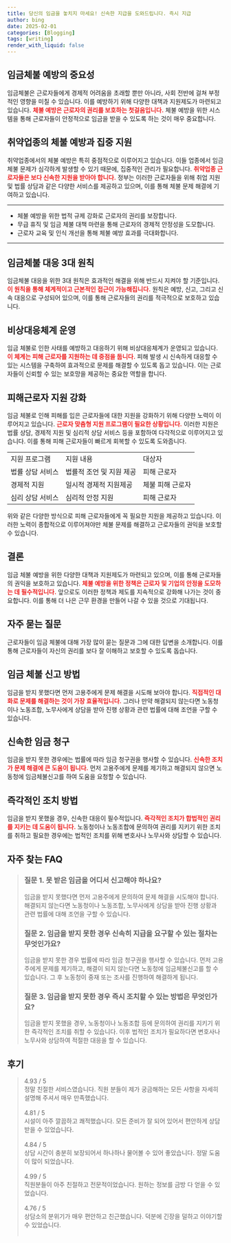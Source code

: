 ```yaml
---
title: 당신의 임금을 놓치지 마세요! 신속한 지급을 도와드립니다. 즉시 지급
author: bing
date: 2025-02-01
categories: [Blogging]
tags: [writing]
render_with_liquid: false
---
```



<h2 id='임금체불 예방의 중요성'>임금체불 예방의 중요성</h2>

<p>임금체불은 근로자들에게 경제적 어려움을 초래할 뿐만 아니라, 사회 전반에 걸쳐 부정적인 영향을 미칠 수 있습니다. 이를 예방하기 위해 다양한 대책과 지원제도가 마련되고 있습니다. <b><span style="color: #ee2323;">체불 예방은 근로자의 권리를 보호하는 첫걸음입니다.</span></b> 체불 예방을 위한 시스템을 통해 근로자들이 안정적으로 임금을 받을 수 있도록 하는 것이 매우 중요합니다.</p>

<h2 id='취약업종의 체불 예방과 집중 지원'>취약업종의 체불 예방과 집중 지원</h2>

<p>취약업종에서의 체불 예방은 특히 중점적으로 이루어지고 있습니다. 이들 업종에서 임금체불 문제가 심각하게 발생할 수 있기 때문에, 집중적인 관리가 필요합니다. <b><span style="color: #ee2323;">취약업종 근로자들은 보다 신속한 지원을 받아야 합니다.</span></b> 정부는 이러한 근로자들을 위해 취업 지원 및 법률 상담과 같은 다양한 서비스를 제공하고 있으며, 이를 통해 체불 문제 해결에 기여하고 있습니다.</p>

<hr />

<ul>
    <li>체불 예방을 위한 법적 규제 강화로 근로자의 권리를 보장합니다.</li>
    <li>무급 휴직 및 임금 체불 대책 마련을 통해 근로자의 경제적 안정성을 도모합니다.</li>
    <li>근로자 교육 및 인식 개선을 통해 체불 예방 효과를 극대화합니다.</li>
</ul>

<hr />

<h2 id='임금체불 대응 3대 원칙'>임금체불 대응 3대 원칙</h2>

<p>임금체불 대응을 위한 3대 원칙은 효과적인 해결을 위해 반드시 지켜야 할 기준입니다. <b><span style="color: #ee2323;">이 원칙을 통해 체계적이고 근본적인 접근이 가능해집니다.</span></b> 원칙은 예방, 신고, 그리고 신속 대응으로 구성되어 있으며, 이를 통해 근로자들의 권리를 적극적으로 보호하고 있습니다.</p>

<h2 id='비상대응체계 운영'>비상대응체계 운영</h2>

<p>임금 체불로 인한 사태를 예방하고 대응하기 위해 비상대응체계가 운영되고 있습니다. <b><span style="color: #ee2323;">이 체계는 피해 근로자를 지원하는 데 중점을 둡니다.</span></b> 피해 발생 시 신속하게 대응할 수 있는 시스템을 구축하여 효과적으로 문제를 해결할 수 있도록 돕고 있습니다. 이는 근로자들이 신뢰할 수 있는 보호망을 제공하는 중요한 역할을 합니다.</p>

<h2 id='피해근로자 지원 강화'>피해근로자 지원 강화</h2>

<p>임금 체불로 인해 피해를 입은 근로자들에 대한 지원을 강화하기 위해 다양한 노력이 이루어지고 있습니다. <b><span style="color: #ee2323;">근로자 맞춤형 지원 프로그램이 필요한 상황입니다.</span></b> 이러한 지원은 법률 상담, 경제적 지원 및 심리적 상담 서비스 등을 포함하여 다각적으로 이루어지고 있습니다. 이를 통해 피해 근로자들이 빠르게 회복할 수 있도록 도와줍니다.</p>

<table>
    <tr>
        <td>지원 프로그램</td>
        <td>지원 내용</td>
        <td>대상자</td>
    </tr>
    <tr>
        <td>법률 상담 서비스</td>
        <td>법률적 조언 및 지원 제공</td>
        <td>피해 근로자</td>
    </tr>
    <tr>
        <td>경제적 지원</td>
        <td>일시적 경제적 지원제공</td>
        <td>체불 피해 근로자</td>
    </tr>
    <tr>
        <td>심리 상담 서비스</td>
        <td>심리적 안정 지원</td>
        <td>피해 근로자</td>
    </tr>
</table>

<p>위와 같은 다양한 방식으로 피해 근로자들에게 꼭 필요한 지원을 제공하고 있습니다. 이러한 노력이 종합적으로 이루어져야만 체불 문제를 해결하고 근로자들의 권익을 보호할 수 있습니다.</p>

<h2 id='결론'>결론</h2>

<p>임금 체불 예방을 위한 다양한 대책과 지원제도가 마련되고 있으며, 이를 통해 근로자들의 권익을 보호하고 있습니다. <b><span style="color: #ee2323;">체불 예방을 위한 정책은 근로자 및 기업의 안정을 도모하는 데 필수적입니다.</span></b> 앞으로도 이러한 정책과 제도를 지속적으로 강화해 나가는 것이 중요합니다. 이를 통해 더 나은 근무 환경을 만들어 나갈 수 있을 것으로 기대됩니다.</p>

<h2 id='자주 묻는 질문'>자주 묻는 질문</h2>

<p>근로자들이 임금 체불에 대해 가장 많이 묻는 질문과 그에 대한 답변을 소개합니다. 이를 통해 근로자들이 자신의 권리를 보다 잘 이해하고 보호할 수 있도록 돕습니다.</p>

<h2 id='임금 체불 신고 방법'>임금 체불 신고 방법</h2>

<p>임금을 받지 못했다면 먼저 고용주에게 문제 해결을 시도해 보아야 합니다. <b><span style="color: #ee2323;">직접적인 대화로 문제를 해결하는 것이 가장 효율적입니다.</span></b> 그러나 만약 해결되지 않는다면 노동청이나 노동조합, 노무사에게 상담을 받아 진행 상황과 관련 법률에 대해 조언을 구할 수 있습니다.</p>

<h2 id='신속한 임금 청구'>신속한 임금 청구</h2>

<p>임금을 받지 못한 경우에는 법률에 따라 임금 청구권을 행사할 수 있습니다. <b><span style="color: #ee2323;">신속한 조치가 문제 해결에 큰 도움이 됩니다.</span></b> 먼저 고용주에게 문제를 제기하고 해결되지 않으면 노동청에 임금체불신고를 하여 도움을 요청할 수 있습니다.</p>

<h2 id='즉각적인 조치 방법'>즉각적인 조치 방법</h2>

<p>임금을 받지 못했을 경우, 신속한 대응이 필수적입니다. <b><span style="color: #ee2323;">즉각적인 조치가 합법적인 권리를 지키는 데 도움이 됩니다.</span></b> 노동청이나 노동조합에 문의하여 권리를 지키기 위한 조치를 취하고 필요한 경우에는 법적인 조치를 위해 변호사나 노무사와 상담할 수 있습니다.</p>


<h2 id='자주_찾는_FAQ'>자주 찾는 FAQ</h2>
<div itemscope="" itemtype="https://schema.org/FAQPage">
<blockquote>
<div itemscope="" itemprop="mainEntity" itemtype="https://schema.org/Question">
<h3 itemprop="name">질문 1. 못 받은 임금을 어디서 신고해야 하나요?</h3>
<div itemscope="" itemprop="acceptedAnswer" itemtype="https://schema.org/Answer">
<span itemprop="text">
<p>임금을 받지 못했다면 먼저 고용주에게 문의하여 문제 해결을 시도해야 합니다. 해결되지 않는다면 노동청이나 노동조합, 노무사에게 상담을 받아 진행 상황과 관련 법률에 대해 조언을 구할 수 있습니다.</p>
</span>
</div>
</div>
<div itemscope="" itemprop="mainEntity" itemtype="https://schema.org/Question">
<h3 itemprop="name">질문 2. 임금을 받지 못한 경우 신속히 지급을 요구할 수 있는 절차는 무엇인가요?</h3>
<div itemscope="" itemprop="acceptedAnswer" itemtype="https://schema.org/Answer">
<span itemprop="text">
<p>임금을 받지 못한 경우 법률에 따라 임금 청구권을 행사할 수 있습니다. 먼저 고용주에게 문제를 제기하고, 해결이 되지 않는다면 노동청에 임금체불신고를 할 수 있습니다. 그 후 노동청이 중재 또는 조사를 진행하여 해결하게 됩니다.</p>
</span>
</div>
</div>
<div itemscope="" itemprop="mainEntity" itemtype="https://schema.org/Question">
<h3 itemprop="name">질문 3. 임금을 받지 못한 경우 즉시 조치할 수 있는 방법은 무엇인가요?</h3>
<div itemscope="" itemprop="acceptedAnswer" itemtype="https://schema.org/Answer">
<span itemprop="text">
<p>임금을 받지 못했을 경우, 노동청이나 노동조합 등에 문의하여 권리를 지키기 위한 즉각적인 조치를 취할 수 있습니다. 이후 법적인 조치가 필요하다면 변호사나 노무사와 상담하여 적절한 대응을 할 수 있습니다.</p>
</span>
</div>
</div>
</blockquote>
</div>
<h2 id='후기'>후기</h2>
<div itemscope itemtype="https://schema.org/Product">
  <blockquote>
  <div itemprop="review" itemscope itemtype="https://schema.org/Review">
      <div itemprop="reviewRating" itemscope itemtype="https://schema.org/Rating"> <span itemprop="ratingValue">4.93</span> / <span itemprop="bestRating">5</span> </div>
      <span itemprop="reviewBody">정말 친절한 서비스였습니다. 직원 분들이 제가 궁금해하는 모든 사항을 자세히 설명해 주셔서 매우 만족했습니다.</span>
  </div>
  <br>
  <div itemprop="review" itemscope itemtype="https://schema.org/Review">
      <div itemprop="reviewRating" itemscope itemtype="https://schema.org/Rating"> <span itemprop="ratingValue">4.81</span> / <span itemprop="bestRating">5</span> </div>
      <span itemprop="reviewBody">시설이 아주 깔끔하고 쾌적했습니다. 모든 준비가 잘 되어 있어서 편안하게 상담받을 수 있었습니다.</span>
  </div>
  <br>
  <div itemprop="review" itemscope itemtype="https://schema.org/Review">
      <div itemprop="reviewRating" itemscope itemtype="https://schema.org/Rating"> <span itemprop="ratingValue">4.84</span> / <span itemprop="bestRating">5</span> </div>
      <span itemprop="reviewBody">상담 시간이 충분히 보장되어서 하나하나 물어볼 수 있어 좋았습니다. 정말 도움이 많이 되었습니다.</span>
  </div>
  <br>
  <div itemprop="review" itemscope itemtype="https://schema.org/Review">
      <div itemprop="reviewRating" itemscope itemtype="https://schema.org/Rating"> <span itemprop="ratingValue">4.99</span> / <span itemprop="bestRating">5</span> </div>
      <span itemprop="reviewBody">직원분들이 아주 친절하고 전문적이었습니다. 원하는 정보를 금방 다 얻을 수 있었습니다.</span>
  </div>
  <br>
  <div itemprop="review" itemscope itemtype="https://schema.org/Review">
      <div itemprop="reviewRating" itemscope itemtype="https://schema.org/Rating"> <span itemprop="ratingValue">4.76</span> / <span itemprop="bestRating">5</span> </div>
      <span itemprop="reviewBody">상담소의 분위기가 매우 편안하고 친근했습니다. 덕분에 긴장을 덜하고 이야기할 수 있었습니다.</span>
  </div>
  <br>
  </blockquote>
</div>
